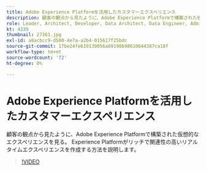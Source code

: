 ```yaml
---
title: Adobe Experience Platformを活用したカスタマーエクスペリエンス
description: 顧客の観点から見たように、Adobe Experience Platformで構築された仮想的なエクスペリエンスを見る。 Experience Platformがリッチで関連性の高いリアルタイムエクスペリエンスを作成する方法を説明します。
role: Leader, Architect, Developer, Data Architect, Data Engineer, Admin, User
kt: 4339
thumbnail: 27361.jpg
exl-id: a8acbcc9-d500-4e7a-a2b4-015617f25bdc
source-git-commit: 17be24fe619139056a69190b98610644387ca18f
workflow-type: tm+mt
source-wordcount: '72'
ht-degree: 0%

---
```


# Adobe Experience Platformを活用したカスタマーエクスペリエンス

顧客の観点から見たように、Adobe Experience Platformで構築された仮想的なエクスペリエンスを見る。 Experience Platformがリッチで関連性の高いリアルタイムエクスペリエンスを作成する方法を説明します。

>[!VIDEO](https://video.tv.adobe.com/v/27361?quality=12&learn=on)

